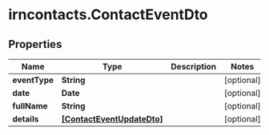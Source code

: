 # irncontacts.ContactEventDto

## Properties

Name | Type | Description | Notes
------------ | ------------- | ------------- | -------------
**eventType** | **String** |  | [optional] 
**date** | **Date** |  | [optional] 
**fullName** | **String** |  | [optional] 
**details** | [**[ContactEventUpdateDto]**](ContactEventUpdateDto.md) |  | [optional] 


